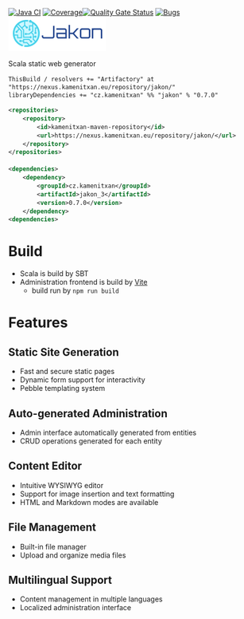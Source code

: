 [![Java CI](https://github.com/kamenitxan/Jakon/actions/workflows/sbt.yml/badge.svg)](https://github.com/kamenitxan/Jakon/actions/workflows/sbt.yml)
[![Coverage](https://sonarqube.kamenitxan.eu/api/project_badges/measure?project=kamenitxan_Jakon_AYX5P6qaok6eoBlpoZHT&metric=coverage&token=088f6735c2704892b49dfa0d7a47c5d05fb943ec)](https://sonarqube.kamenitxan.eu/dashboard?id=kamenitxan_Jakon_AYX5P6qaok6eoBlpoZHT)[![Quality Gate Status](https://sonarqube.kamenitxan.eu/api/project_badges/measure?project=kamenitxan_Jakon_AYX5P6qaok6eoBlpoZHT&metric=alert_status&token=088f6735c2704892b49dfa0d7a47c5d05fb943ec)](https://sonarqube.kamenitxan.eu/dashboard?id=kamenitxan_Jakon_AYX5P6qaok6eoBlpoZHT)
[![Bugs](https://sonarqube.kamenitxan.eu/api/project_badges/measure?project=kamenitxan_Jakon_AYX5P6qaok6eoBlpoZHT&metric=bugs&token=088f6735c2704892b49dfa0d7a47c5d05fb943ec)](https://sonarqube.kamenitxan.eu/dashboard?id=kamenitxan_Jakon_AYX5P6qaok6eoBlpoZHT)
![](https://raw.githubusercontent.com/kamenitxan/Jakon/master/src/main/resources/static/jakon/css/images/logo2.png)

Scala static web generator 

```
ThisBuild / resolvers += "Artifactory" at "https://nexus.kamenitxan.eu/repository/jakon/"
libraryDependencies += "cz.kamenitxan" %% "jakon" % "0.7.0"
```

```xml
<repositories>
    <repository>
        <id>kamenitxan-maven-repository</id>
        <url>https://nexus.kamenitxan.eu/repository/jakon/</url>
    </repository>
</repositories>

<dependencies>
    <dependency>
        <groupId>cz.kamenitxan</groupId>
        <artifactId>jakon_3</artifactId>
        <version>0.7.0</version>
    </dependency>
<dependencies>
```

# Build
- Scala is build by SBT
- Administration frontend is build by [Vite](https://https://vite.dev/)
    - build run by ```npm run build```

# Features
## Static Site Generation
- Fast and secure static pages
- Dynamic form support for interactivity
- Pebble templating system

## Auto-generated Administration
- Admin interface automatically generated from entities
- CRUD operations generated for each entity

## Content Editor
- Intuitive WYSIWYG editor
- Support for image insertion and text formatting
- HTML and Markdown modes are available

## File Management
- Built-in file manager
- Upload and organize media files

## Multilingual Support
- Content management in multiple languages
- Localized administration interface

